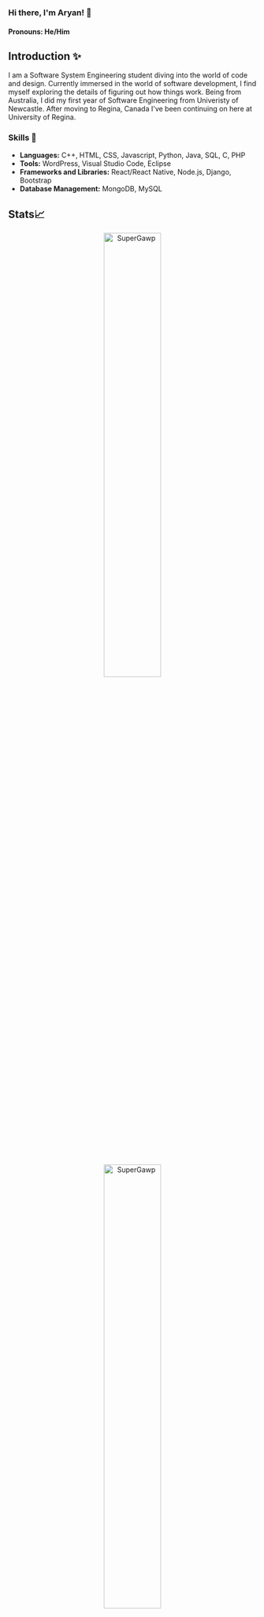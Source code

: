 ### Hi there, I'm Aryan! 👋
#### Pronouns: He/Him

<!--
**SuperGawp/SuperGawp** is a ✨ _special_ ✨ repository because its `README.md` (this file) appears on your GitHub profile.

Here are some ideas to get you started:

- 🔭 I’m currently working on ...
- 🌱 I’m currently learning ...
- 👯 I’m looking to collaborate on ...
- 🤔 I’m looking for help with ...
- 💬 Ask me about ...
- 📫 How to reach me: ...
- 😄 Pronouns: ...
- ⚡ Fun fact: ...
-->

## Introduction ✨
I am a Software System Engineering student diving into the world of code and design. Currently immersed in the world of software development, I find myself exploring the details of figuring out how things work. Being from Australia, I did my first year of Software Engineering from Univeristy of Newcastle. After moving to Regina, Canada I've been continuing on here at University of Regina.

### Skills 🔭
- <strong>Languages:</strong> C++, HTML, CSS, Javascript, Python, Java, SQL, C, PHP <br/>
- <strong>Tools:</strong> WordPress, Visual Studio Code, Eclipse
- <strong>Frameworks and Libraries:</strong> React/React Native, Node.js, Django, Bootstrap
- <strong>Database Management:</strong> MongoDB, MySQL

## Stats📈

<p align="center">
  <img width="48%" src="https://github-readme-stats.vercel.app/api?username=SuperGawp&show_icons=true&theme=monokai&locale=en&hide_border=true" alt="SuperGawp" />
</p>

<p align="center">
  <img width="48%" src="https://github-readme-streak-stats.herokuapp.com/?user=SuperGawp&theme=monokai&hide_border=true" alt="SuperGawp" />
</p>

## Connect with me🔭
[![LinkedIn](https://img.shields.io/badge/LinkedIn-Connect-blue?logo=linkedin)](https://www.linkedin.com/in/aryan-chandra-9538011bb/)
[![Email](https://img.shields.io/badge/Email-Contact-informational?logo=gmail&logoColor=white)](mailto:aryanchandra2002@hotmail.com)




